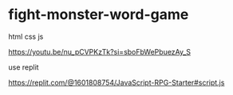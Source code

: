 # fight-monster-word-game
html css js

https://youtu.be/nu_pCVPKzTk?si=sboFbWePbuezAy_S

use replit

https://replit.com/@1601808754/JavaScript-RPG-Starter#script.js
